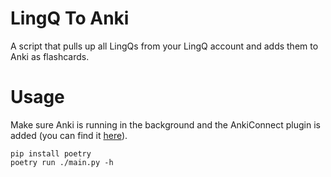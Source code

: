 # LingQ To Anki
A script that pulls up all LingQs from your LingQ account and adds them to Anki
as flashcards.

# Usage

Make sure Anki is running in the background and the AnkiConnect plugin is added
(you can find it [here](https://ankiweb.net/shared/info/2055492159)).


```
pip install poetry
poetry run ./main.py -h
```
